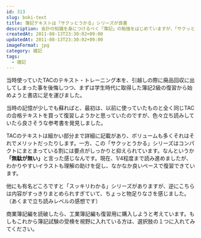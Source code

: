```yaml
---
id: 313
slug: boki-text
title: 簿記テキストは「サクッとうかる」シリーズが良書
description: 会計の知識を身につけるべく「簿記」の勉強をはじめていますが、「サクッとうかる」シリーズが良書でした。
createdAt: 2011-08-13T23:30:02+09:00
updatedAt: 2011-08-13T23:30:02+09:00
imageFormat: jpg
category: 雑記
tags:
  - 雑記
---
```


当時使っていたTACのテキスト・トレーニング本を、引越しの際に廃品回収に出してしまった事を後悔しつつ、まずは学生時代に取得した簿記2級の復習から始めようと書店に足を運びました。

当時の記憶が少しでも蘇ればと、最初は、以前に使っていたものと全く同じTACの合格テキストを買って復習しようかと思っていたのですが、色々立ち読みしていたら良さそうな参考書を発見しました。

<app-yomereba-link item-title="サクッとうかる日商2級商業簿記" img-file-name="boki2_500x500.png" author-name="桑原 知之" amazon-item-id="478101240X" kindle-item-id="B07V2FNV5K" rakuten-item-id="15707358"></app-yomereba-link>

TACのテキストは細かい部分まで詳細に記載があり、ボリュームも多くそれはそれでメリットだったりします。一方、この「サクッとうかる」シリーズはコンパクトにまとまっている割には要点がしっかりと抑えられています。なんというか<strong>「無駄が無い」</strong>と言った感じなんです。現在、1/4程度まで読み進めましたが、わかりやすいイラストも理解の助けを促し、なかなか良いペースで復習できています。

他にも有名どころですと「スッキリわかる」シリーズがありますが、逆にこちらは内容がすっきりまとめられすぎていて、ちょっと物足りなさを感じました。（あくまで立ち読みレベルの感想です）

<app-yomereba-link item-title="スッキリわかる 日商簿記2級 商業簿記" img-file-name="sboki2_500x500.png" author-name="滝澤 ななみ" amazon-item-id="4813296130" rakuten-item-id="16606082"></app-yomereba-link>

商業簿記編を読破したら、工業簿記編も復習用に購入しようと考えています。もしもこれから簿記試験の受検を視野に入れている方は、選択肢の１つに入れてみてください。
